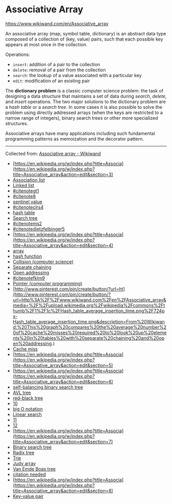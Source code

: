# Associative Array
https://www.wikiwand.com/en/Associative_array

An associative array (map, symbol table, dictionary) is an abstract data type composed of a collection of (key, value) pairs, such that each possible key appears at most once in the collection.

Operations:
- `insert`: addition of a pair to the collection
- `delete`: removal of a pair from the collection
- `search`: the lookup of a value associated with a particular key
- `edit`: modification of an existing pair

The __dictionary problem__ is a classic computer science problem: the task of designing a data structure that maintains a set of data during _search_, _delete_, and _insert_ operations. The two major solutions to the dictionary problem are a _hash table_ or a _search tree_. In some cases it is also possible to solve the problem using directly addressed arrays (when the keys are restricted to a narrow range of integers), binary search trees or other more specialized structures.

Associative arrays have many applications including such fundamental programming patterns as memoization and the decorator pattern.



---

Collected from: [Associative array - Wikiwand](https://www.wikiwand.com/en/Associative_array)


- [https://en.wikipedia.org/w/index.php?title=Associa](https://en.wikipedia.org/w/index.php?title=Associative_array&action=edit&section=3)
- [Association list](https://www.wikiwand.com/en/Association_list)
- [Linked list](https://www.wikiwand.com/en/Linked_list)
- [#citenotegt1](https://www.wikiwand.com/en/Associative_array#citenotegt1)
- [#citenote8](https://www.wikiwand.com/en/Associative_array#citenote8)
- [sentinel value](https://www.wikiwand.com/en/Sentinel_value)
- [#citenoteclrs4](https://www.wikiwand.com/en/Associative_array#citenoteclrs4)
- [hash table](https://www.wikiwand.com/en/Hash_table)
- [Search tree](https://www.wikiwand.com/en/Search_tree)
- [#citenotems2](https://www.wikiwand.com/en/Associative_array#citenotems2)
- [#citenotedietzfelbinger5](https://www.wikiwand.com/en/Associative_array#citenotedietzfelbinger5)
- [https://en.wikipedia.org/w/index.php?title=Associa](https://en.wikipedia.org/w/index.php?title=Associative_array&action=edit&section=4)
- [array](https://www.wikiwand.com/en/Array_data_structure)
- [hash function](https://www.wikiwand.com/en/Hash_function)
- [Collision (computer science)](https://www.wikiwand.com/en/Collision_(computer_science))
- [Separate chaining](https://www.wikiwand.com/en/Separate_chaining)
- [Open addressing](https://www.wikiwand.com/en/Open_addressing)
- [#citenotefklm9](https://www.wikiwand.com/en/Associative_array#citenotefklm9)
- [Pointer (computer programming)](https://www.wikiwand.com/en/Pointer_(computer_programming))
- [http://www.pinterest.com/pin/create/button/?url=ht](http://www.pinterest.com/pin/create/button/?url=http%3A%2F%2Fwww.wikiwand.com%2Fen%2FAssociative_array&media=%2F%2Fupload.wikimedia.org%2Fwikipedia%2Fcommons%2Fthumb%2F1%2F1c%2FHash_table_average_insertion_time.png%2F724px-Hash_table_average_insertion_time.png&description=From%20Wikiwand:%20This%20graph%20compares%20the%20average%20number%20of%20cache%20misses%20required%20to%20look%20up%20elements%20in%20tables%20with%20separate%20chaining%20and%20open%20addressing.)
- [Cache miss](https://www.wikiwand.com/en/Cache_miss)
- [https://en.wikipedia.org/w/index.php?title=Associa](https://en.wikipedia.org/w/index.php?title=Associative_array&action=edit&section=5)
- [https://en.wikipedia.org/w/index.php?title=Associa](https://en.wikipedia.org/w/index.php?title=Associative_array&action=edit&section=6)
- [self-balancing binary search tree](https://www.wikiwand.com/en/Self-balancing_binary_search_tree)
- [AVL tree](https://www.wikiwand.com/en/AVL_tree)
- [red-black tree](https://www.wikiwand.com/en/Red-black_tree)
- [10](https://www.wikiwand.com/en/Associative_array#citenote10)
- [big O notation](https://www.wikiwand.com/en/Big_O_notation)
- [Linear search](https://www.wikiwand.com/en/Linear_search)
- [11](https://www.wikiwand.com/en/Associative_array#citenoteknuth11)
- [12](https://www.wikiwand.com/en/Associative_array#citenote12)
- [https://en.wikipedia.org/w/index.php?title=Associa](https://en.wikipedia.org/w/index.php?title=Associative_array&action=edit&section=7)
- [Binary search tree](https://www.wikiwand.com/en/Binary_search_tree)
- [Radix tree](https://www.wikiwand.com/en/Radix_tree)
- [Trie](https://www.wikiwand.com/en/Trie)
- [Judy array](https://www.wikiwand.com/en/Judy_array)
- [Van Emde Boas tree](https://www.wikiwand.com/en/Van_Emde_Boas_tree)
- [citation needed](https://www.wikiwand.com/en/Wikipedia:Citation_needed)
- [https://en.wikipedia.org/w/index.php?title=Associa](https://en.wikipedia.org/w/index.php?title=Associative_array&action=edit&section=8)
- [Key-value pair](https://www.wikiwand.com/en/Key-value_pair)
